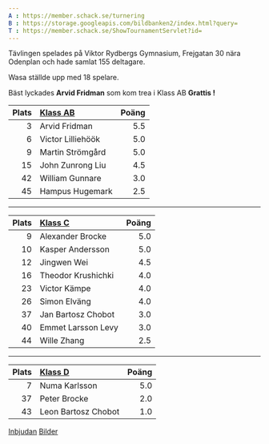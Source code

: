 ```yaml
---
A : https://member.schack.se/turnering
B : https://storage.googleapis.com/bildbanken2/index.html?query=
T : https://member.schack.se/ShowTournamentServlet?id=
---
```


Tävlingen spelades på Viktor Rydbergs Gymnasium,
Frejgatan 30 nära Odenplan och hade
samlat 155 deltagare.

Wasa ställde upp med 18 spelare.

Bäst lyckades **Arvid Fridman** som kom trea i Klass AB
**Grattis !**
    
Plats|[Klass AB]({T}10368)|Poäng
-:|:--------------------|--:
 3|Arvid Fridman|5.5
6|Victor Lilliehöök|5.0
9|Martin Strömgård|5.0
15|John Zunrong Liu|4.5
42|William Gunnare|3.0
45|Hampus Hugemark|2.5

---
Plats|[Klass C]({T}10369)|Poäng
-:|:--------------------|--:
 9|Alexander Brocke     |5.0
10|Kasper Andersson     |5.0
12|Jingwen Wei          |4.5
16|Theodor Krushichki   |4.0
23|Victor Kämpe         |4.0
26|Simon Elväng         |4.0
37|Jan Bartosz Chobot   |3.0
40|Emmet Larsson Levy   |3.0
44|Wille Zhang          |2.5

---
Plats|[Klass D]({T}10370)|Poäng
-:|:--------------------|--:
 7|Numa Karlsson      |5.0
37|Peter Brocke       |2.0
43|Leon Bartosz Chobot|1.0

[Inbjudan](https://wasask.se/2022_kristallens_jgp.pdf)
[Bilder](https://bildbanken.schack.se/?folder=1KmxsywlWHtg6N6fXooMteVUR9KeDAnpA&query)